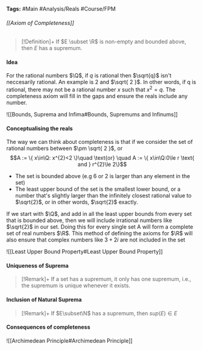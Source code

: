 **Tags:** #Main #Analysis/Reals #Course/FPM 
###### [[Axiom of Completeness]]
> [!Definition]+
> If $E \subset \R$ is non-empty and bounded above, then $E$ has a supremum.
#### Idea
For the rational numbers $\Q$, if $q$ is rational then $\sqrt{q}$ isn't neccesarily rational. An example is $2$ and $\sqrt{ 2 }$. In other words, if q is rational, there may not be a rational number $x$ such that $x^2=q$.
The completeness axiom will fill in the gaps and ensure the reals include any number.

![[Bounds, Suprema and Infima#Bounds, Supremums and Infinums]]

#### Conceptualising the reals
The way we can think about completeness is that if we consider the set of rational numbers between $\pm \sqrt{ 2 }$, or
$$A := \{ x\in\Q: x^{2}<2 \}\quad \text{or} \quad A := \{ x\in\Q:0\le r \text{ and } r^{2}\le 2\}$$
- The set is bounded above (e.g $6$ or $2$ is larger than any element in the set)
- The least upper bound of the set is the smallest lower bound, or a number that's slightly larger than the infinitely closest rational value to $\sqrt{2}$, or in other words, $\sqrt{2}$ exactly.

If we start with $\Q$, and add in all the least upper bounds from every set that is bounded above, then we will include irrational numbers like $\sqrt{2}$ in our set. Doing this for every single set A will form a complete set of real numbers $\R$. This method of defining the axioms for $\R$ will also ensure that complex numbers like $3+2i$ are not included in the set

![[Least Upper Bound Property#Least Upper Bound Property]]

#### Uniqueness of Suprema
> [!Remark]+
> If a set has a supremum, it only has one supremum, i.e., the supremum is unique whenever it exists.

#### Inclusion of Natural Suprema
> [!Remark]+
> If $E\subset\N$ has a supremum, then $sup(E)\in E$

#### Consequences of completeness
![[Archimedean Principle#Archimedean Principle]]